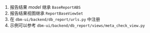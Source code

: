 1. 报告结果 _model_ 继承 `BaseReportABS`
2. 报告结果视图继承 `ReportBaseViewSet`
3. 在 `dbm-ui/backend/db_report/urls.py` 中注册
4. 示例可以参考 `dbm-ui/backend/db_report/views/meta_check_view.py`
